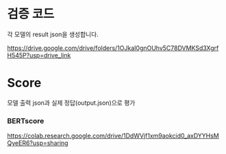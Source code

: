 # 검증 코드
각 모델의 result json을 생성합니다.

https://drive.google.com/drive/folders/1OJkaI0gnOUhv5C78DVMKSd3XgrfH545P?usp=drive_link

# Score
모델 출력 json과 실제 정답(output.json)으로 평가

### BERTscore
https://colab.research.google.com/drive/1DdWVjf1xm9aokcid0_axDYYHsMQyeER6?usp=sharing
